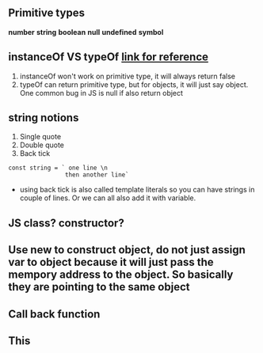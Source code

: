 ## Primitive types 
**number**
**string**
**boolean**
**null**
**undefined**
**symbol**

## instanceOf VS typeOf [link for reference](https://stackoverflow.com/questions/899574/what-is-the-difference-between-typeof-and-instanceof-and-when-should-one-be-used)
1. instanceOf won't work on primitive type, it will always return false
2. typeOf can return primitive type, but for objects, it will just say object. One common bug in JS is null if also return object

## string notions
1. Single quote
2. Double quote
3. Back tick
```
const string = ` one line \n
                then another line`
```
* using back tick is also called template literals so you can have strings in couple of lines. Or we can all also add it with variable. 

## JS class? constructor?

## Use new to construct object, do not just assign var to object because it will just pass the mempory address to the object. So basically they are pointing to the same object

## Call back function

## This

